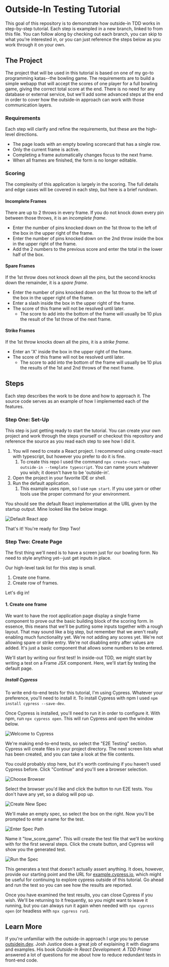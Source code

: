 # Outside-In Testing Tutorial
This goal of this repository is to demonstrate how outside-in TDD works in step-by-step tutorial. Each step is exampled in a new branch, linked to from this file. You can follow along by checking out each branch, you can skip to what you're interested in, or you can just reference the steps below as you work through it on your own.

## The Project
The project that will be used in this tutorial is based on one of my go-to programming katas--the bowling game. The requirements are to build a simple webapp that will accept the scores of one player for a full bowling game, giving the correct total score at the end. There is no need for any database or external service, but we'll add some advanced steps at the end in order to cover how the outside-in approach can work with those communication layers.

### Requirements
Each step will clarify and refine the requirements, but these are the high-level directions.

- The page loads with an empty bowling scorecard that has a single row.
- Only the current frame is active.
- Completing a frame automatically changes focus to the next frame.
- When all frames are finished, the form is no longer editable.

### Scoring
The complexity of this application is largely in the scoring. The full details and edge cases will be covered in each step, but here is a brief rundown.

#### Incomplete Frames
There are up to 2 throws in every frame. If you do not knock down every pin between those throws, it is an _incomplete frame_.
- Enter the number of pins knocked down on the 1st throw to the left of the box in the upper right of the frame.
- Enter the number of pins knocked down on the 2nd throw inside the box in the upper right of the frame.
- Add the 2 numbers to the previous score and enter the total in the lower half of the box.

#### Spare Frames
If the 1st throw does not knock down all the pins, but the second knocks down the remainder, it is a _spare frame_.
- Enter the number of pins knocked down on the 1st throw to the left of the box in the upper right of the frame.
- Enter a slash inside the box in the upper right of the frame.
- The score of this frame will not be resolved until later.
  - The score to add into the bottom of the frame will usually be 10 plus the result of the 1st throw of the next frame.

#### Strike Frames
If the 1st throw knocks down all the pins, it is a _strike frame_.
- Enter an 'X' inside the box in the upper right of the frame.
- The score of this frame will not be resolved until later.
  - The score to add into the bottom of the frame will usually be 10 plus the results of the 1st and 2nd throws of the next frame.

## Steps
Each step describes the work to be done and how to approach it. The source code serves as an example of how I implemented each of the features.

### Step One: Set-Up
This step is just getting ready to start the tutorial. You can create your own project and work through the steps yourself or checkout this repository and reference the source as you read each step to see how I did it.

1. You will need to create a React project. I recommend using create-react with typescript, but however you prefer to do it is fine.
   1. To create this repo I used the command `npx create-react-app outside-in --template typescript`. You can name yours whatever you wish; it doesn't have to be 'outside-in'.
2. Open the project in your favorite IDE or shell.
3. Run the default application.
   1. This example uses npm, so I use `npm start`. If you use yarn or other tools use the proper command for your environment.
   
You should see the default React implementation at the URL given by the startup output. Mine looked like the below image.

![Default React app](images/s1_default_screen.png)

That's it! You're ready for Step Two!

### Step Two: Create Page
The first thing we'll need is to have a screen just for our bowling form. No need to style anything yet--just get inputs in place.

Our high-level task list for this step is small.
1. Create one frame.
2. Create row of frames.

Let's dig in!

#### 1. Create one frame
We want to have the root application page display a single frame component to prove out the basic building block of the scoring form. In essence, this means that we'll be putting some inputs together with a rough layout. That may sound like a big step, but remember that we aren't really enabling much functionality yet. We're not adding any scores yet. We're not allowing spare or strike entry. We're not disabling entry after values are added. It's just a basic component that allows some numbers to be entered.

We'll start by writing our first test! In inside-out TDD, we might start by writing a test on a Frame JSX component. Here, we'll start by testing the default page.

##### Install Cypress
To write end-to-end tests for this tutorial, I'm using Cypress. Whatever your preference, you'll need to install it. To install Cypress with npm I used `npm install cypress --save-dev`.

Once Cypress is installed, you'll need to run it in order to configure it. With npm, run `npx cypress open`. This will run Cypress and open the window below.

![Welcome to Cypress](images/s2_welcome_cypress.png)

We're making end-to-end tests, so select the "E2E Testing" section. Cypress will create files in your project directory. The next screen lists what has been created, and you can take a look at the file contents.

You could probably stop here, but it's worth continuing if you haven't used Cypress before. Click "Continue" and you'll see a browser selection.

![Choose Browser](images/s2_choose_browser.png)

Select the browser you'd like and click the button to run E2E tests. You don't have any yet, so a dialog will pop up.

![Create New Spec](images/s2_create_new_spec.png)

We'll make an empty spec, so select the box on the right. Now you'll be prompted to enter a name for the test.

![Enter Spec Path](images/s2_enter_path.png)

Name it "low_score_game". This will create the test file that we'll be working with for the first several steps. Click the create button, and Cypress will show you the generated test.

![Run the Spec](images/s2_run_the_spec.png)

This generates a test that doesn't actually assert anything. It does, however, provide our starting point and the URL for [example.cypress.io](https://example.cypress.io/), which might be useful for continuing to explore cypress outside of this tutorial. Go ahead and run the test so you can see how the results are reported.

Once you have examined the test results, you can close Cypress if you wish. We'll be returning to it frequently, so you might want to leave it running, but you can always run it again when needed with `npx cypress open` (or headless with `npx cypress run`).

## Learn More

If you're unfamiliar with the outside-in approach I urge you to peruse [outsidein.dev](https://outsidein.dev/concepts/outside-in-tdd/). Josh Justice does a great job of explaining it with diagrams and examples. His book *Outside-In React Development: A TDD Primer* answered a lot of questions for me about how to reduce redundant tests in front-end code.

